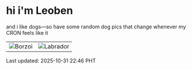 # hi i'm Leoben

and i like dogs—so have some random dog pics that change whenever my CRON feels like it

|  |  |
|--------|----------|
| ![Borzoi](https://random-dog-vercel.vercel.app/api/random-borzoi?v=1761922004) | ![Labrador](https://random-dog-vercel.vercel.app/api/random-labrador?v=1761922004) |

Last updated: 2025-10-31 22:46 PHT
